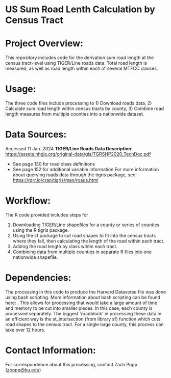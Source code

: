 # US Sum Road Lenth Calculation by Census Tract

# Project Overview:
This repository includes code for the derivation sum road length at the census tract-level using TIGER/Line roads data. Total road length is measured, as well as road length within each of several MTFCC classes.

# Usage:
The three code files include processing to 1) Download roads data, 2) Calculate sum road length within census tracts by county, 3) Combine road length measures from multiple counties into a nationwide dataset.

# Data Sources: 
Accessed 11 Jan. 2024
**TIGER/Line Roads Data Description**: 	https://assets.nhgis.org/original-data/gis/TGRSHP2020_TechDoc.pdf
- See page 130 for road class definitions
- See page 152 for additional variable information
For more information about querying roads data through the tigris package, see: https://rdrr.io/cran/tigris/man/roads.html
	
# Workflow: 
The R code provided includes steps for 
  1) Downloading TIGER/Line shapefiles for a county or series of counties using the R tigris package.
  2) Using the sf package to cut road shapes to fit into the census tracts where they fall, then calculating the length of the road within each tract.
  3) Adding the road length by class wihtin each tract.
  4) Combining data from multiple counties in separate R files into one nationwide shapefile.

# Dependencies: 
The processing in this code to produce the Harvard Dataverse file was done using bash scripting. More information about bash scripting can be found here: . This allows for processing that would take a large amount of time and memory to be cut into smaller pieces. In this case, each county is processed separately. The biggest 'roadblock' in processing these data in an efficient way is the st_intersection (from library sf) function which cuts road shapes to the census tract. For a single large county, this process can take over 12 hours. 

# Contact Information: 
For correspondence about this processing, contact Zach Popp (zpopp@bu.edu)

